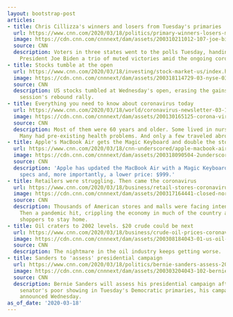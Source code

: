 ```yaml
---
layout: bootstrap-post
articles:
- title: Chris Cillizza's winners and losers from Tuesday's primaries
  url: https://www.cnn.com/2020/03/18/politics/primary-winners-losers-march-17/index.html
  image: https://cdn.cnn.com/cnnnext/dam/assets/200310211012-107-joe-biden-lead-image-super-tease.jpg
  source: CNN
  description: Voters in three states went to the polls Tuesday, handing former Vice
    President Joe Biden a trio of muted victories amid the ongoing coronavirus pandemic.
- title: Stocks tumble at the open
  url: https://www.cnn.com/2020/03/18/investing/stock-market-us/index.html
  image: https://cdn.cnn.com/cnnnext/dam/assets/200318114729-03-nyse-0317-super-tease.jpg
  source: CNN
  description: US stocks tumbled at Wednesday's open, erasing the gains from the prior
    session's rebound rally.
- title: Everything you need to know about coronavirus today
  url: https://www.cnn.com/2020/03/18/world/coronavirus-newsletter-03-18-20/index.html
  image: https://cdn.cnn.com/cnnnext/dam/assets/200130165125-corona-virus-cdc-image-super-tease.jpg
  source: CNN
  description: Most of them were 60 years and older. Some lived in nursing homes.
    Many had pre-existing health problems. And only a few traveled abroad.
- title: Apple's MacBook Air gets the Magic Keyboard and double the storage
  url: https://www.cnn.com/2020/03/18/cnn-underscored/apple-macbook-air-magic-keyboard-2020/index.html
  image: https://cdn.cnn.com/cnnnext/dam/assets/200318090504-2underscored-apple-macbook-air-2020-super-tease.jpg
  source: CNN
  description: 'Apple has updated the MacBook Air with a Magic Keyboard, improved
    specs and, more importantly, a lower price: $999.'
- title: Retailers were struggling. Then came the coronavirus
  url: https://www.cnn.com/2020/03/18/business/retail-stores-coronavirus-macys-nordstrom/index.html
  image: https://cdn.cnn.com/cnnnext/dam/assets/200317164441-closed-nordstrom-store-va-0317-super-tease.jpg
  source: CNN
  description: Thousands of American stores and malls were facing intense pressure.
    Then a pandemic hit, crippling the economy in much of the country and forcing
    shoppers to stay home.
- title: Oil craters to 2002 levels. $20 crude could be next
  url: https://www.cnn.com/2020/03/18/business/crude-oil-prices-coronavirus/index.html
  image: https://cdn.cnn.com/cnnnext/dam/assets/200308184043-01-us-oil-production-file-super-tease.jpg
  source: CNN
  description: The nightmare in the oil industry keeps getting worse.
- title: Sanders to 'assess' presidential campaign
  url: https://www.cnn.com/2020/03/18/politics/bernie-sanders-assess-2020-campaign/index.html
  image: https://cdn.cnn.com/cnnnext/dam/assets/200303204043-102-bernie-sanders-lead-image-super-tease.jpg
  source: CNN
  description: Bernie Sanders will assess his presidential campaign after the Vermont
    senator's poor showing in Tuesday's Democratic primaries, his campaign manager
    announced Wednesday.
as_of_date: '2020-03-18'
---
```


